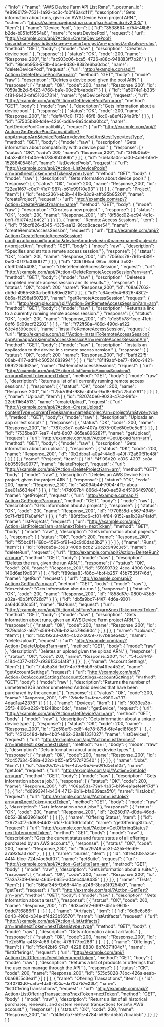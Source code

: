{
  "info": {
    "name": "AWS Device Farm API List Runs",
    "_postman_id": "e8980179-7531-4a92-bc3c-fd0f46a4df11",
    "description": "Gets information about runs, given an AWS Device Farm project ARN.",
    "schema": "https://schema.getpostman.com/json/collection/v2.0.0/"
  },
  "item": [
    {
      "name": "Device Pool",
      "item": [
        {
          "id": "35386ff4-c754-46b8-b2de-b051df5554a6",
          "name": "createDevicePool",
          "request": {
            "url": "http://example.com/api/?Action=CreateDevicePool?description=description&name=name&projectArn=projectArn&rules=rules",
            "method": "GET",
            "body": {
              "mode": "raw"
            },
            "description": "Creates a device pool."
          },
          "response": [
            {
              "status": "OK",
              "code": 200,
              "name": "Response_200",
              "id": "ac903c06-bca5-4726-a88c-948883ff7b26"
            }
          ]
        },
        {
          "id": "96ceb953-57db-4bce-9d36-8362e6ba0dbc",
          "name": "deleteDevicePool",
          "request": {
            "url": "http://example.com/api/?Action=DeleteDevicePool?arn=arn",
            "method": "GET",
            "body": {
              "mode": "raw"
            },
            "description": "Deletes a device pool given the pool ARN."
          },
          "response": [
            {
              "status": "OK",
              "code": 200,
              "name": "Response_200",
              "id": "059a3b2d-5423-4768-ba1e-00c2fb4abde7"
            }
          ]
        },
        {
          "id": "1a5074e1-b335-4f81-9b42-bfe5103c7314",
          "name": "getDevicePool",
          "request": {
            "url": "http://example.com/api/?Action=GetDevicePool?arn=arn",
            "method": "GET",
            "body": {
              "mode": "raw"
            },
            "description": "Gets information about a device pool."
          },
          "response": [
            {
              "status": "OK",
              "code": 200,
              "name": "Response_200",
              "id": "def047c0-1738-46f8-8cc0-a8ef4294a9fb"
            }
          ]
        },
        {
          "id": "57505b88-fd4e-42b0-bd6a-8e54ceba0bcc",
          "name": "getDevicePoolCompatibility",
          "request": {
            "url": "http://example.com/api/?Action=GetDevicePoolCompatibility?appArn=appArn&devicePoolArn=devicePoolArn&testType=testType",
            "method": "GET",
            "body": {
              "mode": "raw"
            },
            "description": "Gets information about compatibility with a device pool."
          },
          "response": [
            {
              "status": "OK",
              "code": 200,
              "name": "Response_200",
              "id": "3f6b05a9-b4a3-401f-b40e-9d7858b0b89b"
            }
          ]
        },
        {
          "id": "6b6a3a0c-ba00-4de1-b0e1-15288405481e",
          "name": "listDevicePools",
          "request": {
            "url": "http://example.com/api/?Action=ListDevicePools?arn=arn&nextToken=nextToken&type=type",
            "method": "GET",
            "body": {
              "mode": "raw"
            },
            "description": "Gets information about device pools."
          },
          "response": [
            {
              "status": "OK",
              "code": 200,
              "name": "Response_200",
              "id": "22ea1667-c0e7-41e7-987a-b61e99170e93"
            }
          ]
        }
      ]
    },
    {
      "name": "Project",
      "item": [
        {
          "id": "eebc2361-eb3b-441b-83d9-affb95b85201",
          "name": "createProject",
          "request": {
            "url": "http://example.com/api/?Action=CreateProject?name=name",
            "method": "GET",
            "body": {
              "mode": "raw"
            },
            "description": "Creates a new project."
          },
          "response": [
            {
              "status": "OK",
              "code": 200,
              "name": "Response_200",
              "id": "8f58cd02-ac94-4c1c-bcff-f91074e2b492"
            }
          ]
        }
      ]
    },
    {
      "name": "Remote Access Sessions",
      "item": [
        {
          "id": "75bcf826-d345-4375-aa12-96cd8cacee54",
          "name": "createRemoteAccessSession",
          "request": {
            "url": "http://example.com/api/?Action=CreateRemoteAccessSession?configuration=configuration&deviceArn=deviceArn&name=name&projectArn=projectArn",
            "method": "GET",
            "body": {
              "mode": "raw"
            },
            "description": "Specifies and starts a remote access session."
          },
          "response": [
            {
              "status": "OK",
              "code": 200,
              "name": "Response_200",
              "id": "7056cc78-791b-4391-9ef3-02f7fa385687"
            }
          ]
        },
        {
          "id": "225286ed-96ec-406d-8c02-cfc6f0d4b408",
          "name": "deleteRemoteAccessSession",
          "request": {
            "url": "http://example.com/api/?Action=DeleteRemoteAccessSession?arn=arn",
            "method": "GET",
            "body": {
              "mode": "raw"
            },
            "description": "Deletes a completed remote access session and its results."
          },
          "response": [
            {
              "status": "OK",
              "code": 200,
              "name": "Response_200",
              "id": "68a67663-db9d-4965-880a-be6fb80ed216"
            }
          ]
        },
        {
          "id": "d64ee9c4-6326-4802-8b6a-f5298af60728",
          "name": "getRemoteAccessSession",
          "request": {
            "url": "http://example.com/api/?Action=GetRemoteAccessSession?arn=arn",
            "method": "GET",
            "body": {
              "mode": "raw"
            },
            "description": "Returns a link to a currently running remote access session."
          },
          "response": [
            {
              "status": "OK",
              "code": 200,
              "name": "Response_200",
              "id": "b1e59b78-1cce-41eb-8df6-9d09acf22202"
            }
          ]
        },
        {
          "id": "f72ff58a-489d-490d-a922-63c4d890cee0",
          "name": "installToRemoteAccessSession",
          "request": {
            "url": "http://example.com/api/?Action=InstallToRemoteAccessSession?appArn=appArn&remoteAccessSessionArn=remoteAccessSessionArn",
            "method": "GET",
            "body": {
              "mode": "raw"
            },
            "description": "Installs an application to the device in a remote access session."
          },
          "response": [
            {
              "status": "OK",
              "code": 200,
              "name": "Response_200",
              "id": "bafd22f5-00ab-4117-adf4-b50524682994"
            }
          ]
        },
        {
          "id": "8f1f9abf-be77-490c-9421-089220bd62ae",
          "name": "listRemoteAccessSessions",
          "request": {
            "url": "http://example.com/api/?Action=ListRemoteAccessSessions?arn=arn&nextToken=nextToken",
            "method": "GET",
            "body": {
              "mode": "raw"
            },
            "description": "Returns a list of all currently running remote access sessions."
          },
          "response": [
            {
              "status": "OK",
              "code": 200,
              "name": "Response_200",
              "id": "f75b7d94-986a-4b0a-9bd8-961c225db291"
            }
          ]
        }
      ]
    },
    {
      "name": "Upload",
      "item": [
        {
          "id": "820740e6-9023-47c3-99fd-22cb11b54513",
          "name": "createUpload",
          "request": {
            "url": "http://example.com/api/?Action=CreateUpload?contentType=contentType&name=name&projectArn=projectArn&type=type",
            "method": "GET",
            "body": {
              "mode": "raw"
            },
            "description": "Uploads an app or test scripts."
          },
          "response": [
            {
              "status": "OK",
              "code": 200,
              "name": "Response_200",
              "id": "787ee3e7-ca64-407a-9875-00e650c9e5c8"
            }
          ]
        },
        {
          "id": "7535be87-7ea7-4efd-8b07-865ea896287f",
          "name": "getUpload",
          "request": {
            "url": "http://example.com/api/?Action=GetUpload?arn=arn",
            "method": "GET",
            "body": {
              "mode": "raw"
            },
            "description": "Gets information about an upload."
          },
          "response": [
            {
              "status": "OK",
              "code": 200,
              "name": "Response_200",
              "id": "0b2dbba1-a0a4-44d9-a49f-72a60f81c48f"
            }
          ]
        }
      ]
    },
    {
      "name": "Projects",
      "item": [
        {
          "id": "4f105d20-e895-4397-be8a-8b05596e9977",
          "name": "deleteProject",
          "request": {
            "url": "http://example.com/api/?Action=DeleteProject?arn=arn",
            "method": "GET",
            "body": {
              "mode": "raw"
            },
            "description": "Deletes an AWS Device Farm project, given the project ARN."
          },
          "response": [
            {
              "status": "OK",
              "code": 200,
              "name": "Response_200",
              "id": "a8094b44-7904-4f1e-abca-2ee01a6634e4"
            }
          ]
        },
        {
          "id": "47d097b4-866d-45a0-ae59-d45196469788",
          "name": "getProject",
          "request": {
            "url": "http://example.com/api/?Action=GetProject?arn=arn",
            "method": "GET",
            "body": {
              "mode": "raw"
            },
            "description": "Gets information about a project."
          },
          "response": [
            {
              "status": "OK",
              "code": 200,
              "name": "Response_200",
              "id": "f770858d-e567-4945-9c7f-fbf617a0af4c"
            }
          ]
        },
        {
          "id": "88fd5bc6-cf01-4f84-9152-aa1b39a74afd",
          "name": "listProjects",
          "request": {
            "url": "http://example.com/api/?Action=ListProjects?arn=arn&nextToken=nextToken",
            "method": "GET",
            "body": {
              "mode": "raw"
            },
            "description": "Gets information about projects."
          },
          "response": [
            {
              "status": "OK",
              "code": 200,
              "name": "Response_200",
              "id": "f55bc8f1-198c-4595-bf91-e2c9d0dad3b2"
            }
          ]
        }
      ]
    },
    {
      "name": "Runs",
      "item": [
        {
          "id": "8ffeca5a-3b93-408b-bcd2-29d2c949c3e5",
          "name": "deleteRun",
          "request": {
            "url": "http://example.com/api/?Action=DeleteRun?arn=arn",
            "method": "GET",
            "body": {
              "mode": "raw"
            },
            "description": "Deletes the run, given the run ARN."
          },
          "response": [
            {
              "status": "OK",
              "code": 200,
              "name": "Response_200",
              "id": "55659782-4cca-4806-9d4a-140d6ad19d63"
            }
          ]
        },
        {
          "id": "f89daa83-f86c-4bbf-b257-46b7535f746d",
          "name": "getRun",
          "request": {
            "url": "http://example.com/api/?Action=GetRun?arn=arn",
            "method": "GET",
            "body": {
              "mode": "raw"
            },
            "description": "Gets information about a run."
          },
          "response": [
            {
              "status": "OK",
              "code": 200,
              "name": "Response_200",
              "id": "f858d67e-0800-43b8-a02a-40b3ff0726d7"
            }
          ]
        },
        {
          "id": "db5a9bc7-f407-4d6a-9001-aa64d040cb5f",
          "name": "listRuns",
          "request": {
            "url": "http://example.com/api/?Action=ListRuns?arn=arn&nextToken=nextToken",
            "method": "GET",
            "body": {
              "mode": "raw"
            },
            "description": "Gets information about runs, given an AWS Device Farm project ARN."
          },
          "response": [
            {
              "status": "OK",
              "code": 200,
              "name": "Response_200",
              "id": "879db1c2-a67f-4569-b76b-b25ac79e590c"
            }
          ]
        }
      ]
    },
    {
      "name": "Uploads",
      "item": [
        {
          "id": "8b5f9233-c0f4-4022-b059-7167b8be5ec0",
          "name": "deleteUpload",
          "request": {
            "url": "http://example.com/api/?Action=DeleteUpload?arn=arn",
            "method": "GET",
            "body": {
              "mode": "raw"
            },
            "description": "Deletes an upload given the upload ARN."
          },
          "response": [
            {
              "status": "OK",
              "code": 200,
              "name": "Response_200",
              "id": "54cd7449-4184-4077-a127-a936153c4af8"
            }
          ]
        }
      ]
    },
    {
      "name": "Account Settings",
      "item": [
        {
          "id": "7bfa8a3d-1c01-4c79-85b9-50a4ffea452e",
          "name": "getAccountSettings",
          "request": {
            "url": "http://example.com/api/?Action=GetAccountSettings?accountSettings=accountSettings",
            "method": "GET",
            "body": {
              "mode": "raw"
            },
            "description": "Returns the number of unmetered iOS and/or unmetered Android devices that have been purchased by the account."
          },
          "response": [
            {
              "status": "OK",
              "code": 200,
              "name": "Response_200",
              "id": "2dedfc0a-fcec-4980-a333-4dad1aa42378"
            }
          ]
        }
      ]
    },
    {
      "name": "Devices",
      "item": [
        {
          "id": "5033ea3b-35f3-4166-a229-fb1248bc40dc",
          "name": "getDevice",
          "request": {
            "url": "http://example.com/api/?Action=GetDevice?arn=arn",
            "method": "GET",
            "body": {
              "mode": "raw"
            },
            "description": "Gets information about a unique device type."
          },
          "response": [
            {
              "status": "OK",
              "code": 200,
              "name": "Response_200",
              "id": "2c5f8ef9-cd6f-4e78-871d-6fe4ac18f8d5"
            }
          ]
        },
        {
          "id": "4513c48d-1afe-4b0f-a862-38a181331027",
          "name": "listDevices",
          "request": {
            "url": "http://example.com/api/?Action=ListDevices?arn=arn&nextToken=nextToken",
            "method": "GET",
            "body": {
              "mode": "raw"
            },
            "description": "Gets information about unique device types."
          },
          "response": [
            {
              "status": "OK",
              "code": 200,
              "name": "Response_200",
              "id": "2c457634-588a-422d-b155-af5f37d72540"
            }
          ]
        }
      ]
    },
    {
      "name": "Jobs",
      "item": [
        {
          "id": "dee06c13-cb4e-4d5c-9a7e-a061d5efa10a",
          "name": "getJob",
          "request": {
            "url": "http://example.com/api/?Action=GetJob?arn=arn",
            "method": "GET",
            "body": {
              "mode": "raw"
            },
            "description": "Gets information about a job."
          },
          "response": [
            {
              "status": "OK",
              "code": 200,
              "name": "Response_200",
              "id": "466aa5da-73e1-4a35-b19f-ea1aefe9f47d"
            }
          ]
        },
        {
          "id": "d6993941-b434-4713-9b16-bfa639aca5f0",
          "name": "listJobs",
          "request": {
            "url": "http://example.com/api/?Action=ListJobs?arn=arn&nextToken=nextToken",
            "method": "GET",
            "body": {
              "mode": "raw"
            },
            "description": "Gets information about jobs."
          },
          "response": [
            {
              "status": "OK",
              "code": 200,
              "name": "Response_200",
              "id": "2d250d17-d0da-46dd-8b52-38a83961ac6f"
            }
          ]
        }
      ]
    },
    {
      "name": "Offering Status",
      "item": [
        {
          "id": "2972c0f7-dd83-44d2-b1c7-1cbf661dbfab",
          "name": "getOfferingStatus",
          "request": {
            "url": "http://example.com/api/?Action=GetOfferingStatus?nextToken=nextToken",
            "method": "GET",
            "body": {
              "mode": "raw"
            },
            "description": "Gets the current status and future status of all offerings purchased by an AWS account."
          },
          "response": [
            {
              "status": "OK",
              "code": 200,
              "name": "Response_200",
              "id": "9ca29749-ac3f-4255-9ed9-a7a93fca37e3"
            }
          ]
        }
      ]
    },
    {
      "name": "Suites",
      "item": [
        {
          "id": "df1e4f08-a2ce-44f4-b1ce-724c4be5df07",
          "name": "getSuite",
          "request": {
            "url": "http://example.com/api/?Action=GetSuite?arn=arn",
            "method": "GET",
            "body": {
              "mode": "raw"
            },
            "description": "Gets information about a suite."
          },
          "response": [
            {
              "status": "OK",
              "code": 200,
              "name": "Response_200",
              "id": "7a3a7809-0e6a-46d5-b655-a04ec44a8435"
            }
          ]
        }
      ]
    },
    {
      "name": "Tests",
      "item": [
        {
          "id": "516af345-9b68-441c-a246-3bca3f9254b9",
          "name": "getTest",
          "request": {
            "url": "http://example.com/api/?Action=GetTest?arn=arn",
            "method": "GET",
            "body": {
              "mode": "raw"
            },
            "description": "Gets information about a test."
          },
          "response": [
            {
              "status": "OK",
              "code": 200,
              "name": "Response_200",
              "id": "9d3ce2e2-6992-451b-96d5-9ddd736886ff"
            }
          ]
        }
      ]
    },
    {
      "name": "Artifacts",
      "item": [
        {
          "id": "6d8e6b66-8d43-490d-b34e-df4d23b56570",
          "name": "listArtifacts",
          "request": {
            "url": "http://example.com/api/?Action=ListArtifacts?arn=arn&nextToken=nextToken&type=type",
            "method": "GET",
            "body": {
              "mode": "raw"
            },
            "description": "Gets information about artifacts."
          },
          "response": [
            {
              "status": "OK",
              "code": 200,
              "name": "Response_200",
              "id": "fe2c591a-a4f8-4c66-b0be-478ff77bc286"
            }
          ]
        }
      ]
    },
    {
      "name": "Offerings",
      "item": [
        {
          "id": "f5d42bf6-97e7-4228-8830-8b76371f04c7",
          "name": "listOfferings",
          "request": {
            "url": "http://example.com/api/?Action=ListOfferings?nextToken=nextToken",
            "method": "GET",
            "body": {
              "mode": "raw"
            },
            "description": "Returns a list of products or offerings that the user can manage through the API."
          },
          "response": [
            {
              "status": "OK",
              "code": 200,
              "name": "Response_200",
              "id": "535c5028-78bc-426a-aeab-0ba6855c3ea1"
            }
          ]
        }
      ]
    },
    {
      "name": "Offering Transactions",
      "item": [
        {
          "id": "240783d6-cafb-4da8-955c-da70d7b7e23b",
          "name": "listOfferingTransactions",
          "request": {
            "url": "http://example.com/api/?Action=ListOfferingTransactions?nextToken=nextToken",
            "method": "GET",
            "body": {
              "mode": "raw"
            },
            "description": "Returns a list of all historical purchases, renewals, and system renewal transactions for an\n      AWS account."
          },
          "response": [
            {
              "status": "OK",
              "code": 200,
              "name": "Response_200",
              "id": "d43eb1a7-5915-4784-b695-d55527bcab5b"
            }
          ]
        }
      ]
    }
  ]
}